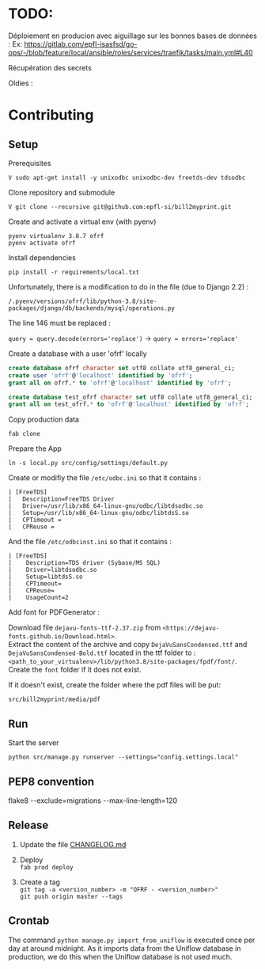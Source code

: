 TODO:
=====

Déploiement en producion avec aiguillage sur les bonnes bases de données :
Ex:  https://gitlab.com/epfl-isasfsd/go-ops/-/blob/feature/local/ansible/roles/services/traefik/tasks/main.yml#L40

Récupération des secrets





Oldies :

Contributing
============

Setup
-----

Prerequisites

```
V sudo apt-get install -y unixodbc unixodbc-dev freetds-dev tdsodbc

```

Clone repository and submodule

```
V git clone --recursive git@github.com:epfl-si/bill2myprint.git
```

Create and activate a virtual env (with pyenv)

```
pyenv virtualenv 3.8.7 ofrf
pyenv activate ofrf
```

Install dependencies

```
pip install -r requirements/local.txt
```

Unfortunately, there is a modification to do in the file (due to Django 2.2) :

```
/.pyenv/versions/ofrf/lib/python-3.8/site-packages/django/db/backends/mysql/operations.py
```

The line 146 must be replaced :

`query = query.decode(errors='replace')` -> `query = errors='replace'`

Create a database with a user 'ofrf' locally

```sql
create database ofrf character set utf8 collate utf8_general_ci;
create user 'ofrf'@'localhost' identified by 'ofrf';
grant all on ofrf.* to 'ofrf'@'localhost' identified by 'ofrf';

create database test_ofrf character set utf8 collate utf8_general_ci;
grant all on test_ofrf.* to 'ofrf'@'localhost' identified by 'ofrf';
```

Copy production data

```
fab clone
```


Prepare the App

```
ln -s local.py src/config/settings/default.py
```

Create or modifiy the file `/etc/odbc.ini` so that it contains :

```
| [FreeTDS]
|   Description=FreeTDS Driver
|   Driver=/usr/lib/x86_64-linux-gnu/odbc/libtdsodbc.so
|   Setup=/usr/lib/x86_64-linux-gnu/odbc/libtdsS.so
|   CPTimeout =
|   CPReuse =
```

And the file `/etc/odbcinst.ini` so that it contains :

```
| [FreeTDS]
|    Description=TDS driver (Sybase/MS SQL)
|    Driver=libtdsodbc.so
|    Setup=libtdsS.so
|    CPTimeout=
|    CPReuse=
|    UsageCount=2
```

Add font for PDFGenerator :

Download file `dejavu-fonts-ttf-2.37.zip` from `<https://dejavu-fonts.github.io/Download.html>`.  
Extract the content of the archive and copy `DejaVuSansCondensed.ttf` and `DejaVuSansCondensed-Bold.ttf`
located in the ttf folder to :  
`<path_to_your_virtualenv>/lib/python3.8/site-packages/fpdf/font/`.  
Create the `font` folder if it does not exist.

If it doesn't exist, create the folder where the pdf files will be put:
```
src/bill2myprint/media/pdf
```

Run
---

Start the server

```
python src/manage.py runserver --settings="config.settings.local"
```

PEP8 convention
---------------

flake8 --exclude=migrations --max-line-length=120

Release
-------

1. Update the file [CHANGELOG.md](CHANGELOG.md)  

2. Deploy  
`fab prod deploy`  
   
4. Create a tag  
`git tag -a <version_number> -m "OFRF - <version_number>"`  
`git push origin master --tags`

Crontab
-------

The command `python manage.py import_from_uniflow` is executed once per day at around midnight. As it
imports data from the Uniflow database in production, we do this when the Uniflow database is not used
much.